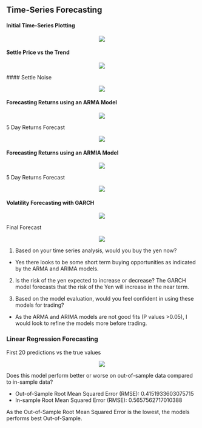 ## Time-Series Forecasting
#### Initial Time-Series Plotting
<p align="center">
<img src="Images/Initial_Time-Series.png">
</p>



#### Settle Price vs the Trend
<p align="center">
<img src="Images/Settle_Price_vs_Trend.png">
</p>
#### Settle Noise
<p align="center">
<img src="Images/Settle_Noise.png">
</p>

#### Forecasting Returns using an ARMA Model
<p align="center">
<img src="Images/ARMA.png">
</p>

5 Day Returns Forecast
<p align="center">
<img src="Images/5Day_Returns_Forecast.png">
</p>

#### Forecasting Returns using an ARMIA Model
<p align="center">
<img src="Images/ARIMA.png">
</p>

5 Day Returns Forecast
<p align="center">
<img src="Images/5Day_Futures_Price_Forecast.png">
</p>

#### Volatility Forecasting with GARCH
<p align="center">
<img src="Images/GARCH.png">
</p>

Final Forecast
<p align="center">
<img src="Images/Final_Forecast.png">
</p>

1. Based on your time series analysis, would you buy the yen now?
* Yes there looks to be some short term buying opportunities as indicated by the ARMA and ARIMA models. 

2. Is the risk of the yen expected to increase or decrease?
The GARCH model forecasts that the risk of the Yen will increase in the near term. 

3. Based on the model evaluation, would you feel confident in using these models for trading?

* As the ARMA and ARIMA models are not good fits (P values >0.05), I would look to refine the models more before trading.  



### Linear Regression Forecasting
First 20 predictions vs the true values
<p align="center">
<img src="Images/20_predictions_vs_true_values.png">
</p>

Does this model perform better or worse on out-of-sample data compared to in-sample data?

* Out-of-Sample Root Mean Squared Error (RMSE): 0.4151933603075715
* In-sample Root Mean Squared Error (RMSE): 0.5657562717010388

As the Out-of-Sample Root Mean Squared Error is the lowest, the models performs best Out-of-Sample.
